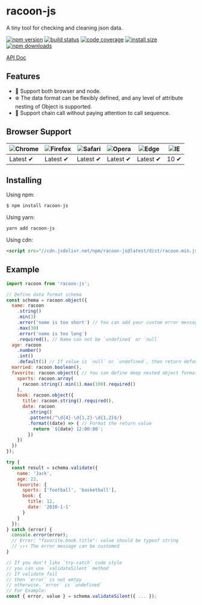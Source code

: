 # racoon-js
A tiny tool for checking and cleaning json data.

[![npm version](https://img.shields.io/npm/v/racoon-js.svg?style=flat-square)](https://www.npmjs.com/package/racoon-js)
[![build status](https://img.shields.io/badge/build-passing-brightgreen)](https://travis-ci.org/github/charlyzeng/racoon-js)
[![code coverage](https://img.shields.io/coveralls/chenglezeng/racoon-js.svg?style=flat-square)](https://coveralls.io/r/chenglezeng/racoon-js)
[![install size](https://packagephobia.com/badge?p=racoon-js)](https://packagephobia.com/result?p=racoon-js)
[![npm downloads](https://img.shields.io/npm/dm/racoon-js.svg?style=flat-square)](http://npm-stat.com/charts.html?package=racoon-js)

[API Doc](https://racoon-js.gitbook.io/zh/)

## Features
- 🌈 Support both browser and node.
- ❄️ The data format can be flexibly defined, and any level of attribute nesting of Object is supported.
- 🔗 Support chain call without paying attention to call sequence.

## Browser Support
![Chrome](https://raw.github.com/alrra/browser-logos/master/src/chrome/chrome_48x48.png) | ![Firefox](https://raw.github.com/alrra/browser-logos/master/src/firefox/firefox_48x48.png) | ![Safari](https://raw.github.com/alrra/browser-logos/master/src/safari/safari_48x48.png) | ![Opera](https://raw.github.com/alrra/browser-logos/master/src/opera/opera_48x48.png) | ![Edge](https://raw.github.com/alrra/browser-logos/master/src/edge/edge_48x48.png) | ![IE](https://raw.github.com/alrra/browser-logos/master/src/archive/internet-explorer_9-11/internet-explorer_9-11_48x48.png) |
--- | --- | --- | --- | --- | --- |
Latest ✔ | Latest ✔ | Latest ✔ | Latest ✔ | Latest ✔ | 10 ✔ |

## Installing
Using npm:
```bash
$ npm install racoon-js
```

Using yarn:
```bash
yarn add racoon-js
```

Using cdn:
```html
<script src="//cdn.jsdelivr.net/npm/racoon-js@latest/dist/racoon.min.js"></script>
```

## Example
```javascript
import racoon from 'racoon-js';

// Define data format schema
const schema = racoon.object({
  name: racoon
    .string()
    .min(3)
    .error('name is too short') // You can add your custom error message
    .max(30)
    .error('name is too long')
    .required(), // Name can not be `undefined` or `null`
  age: racoon
    .number()
    .int()
    .default(1) // If value is `null` or `undefined`, then return default value `false`
  married: racoon.boolean(),
  favorite: racoon.object({ // You can define deep nested object format schema
    sports: racoon.array(
      racoon.string().min(1).max(100).required()
    ),
    book: racoon.object({
      title: racoon.string().required(),
      date: racoon
        .string()
        .pattern(/^\d{4}-\d{1,2}-\d{1,2}$/)
        .format((date) => { // Format the return value
          return `${date} 12:00:00`;
        })
    })
  })
});

try {
  const result = schema.validate({
    name: 'Jack',
    age: 22,
    favorite: {
      sports: ['football', 'basketball'],
      book: {
        title: 12,
        date: '2010-1-1'
      }
    }
  });
} catch (error) {
  console.error(error);
  // Error: "favorite.book.title": value should be typeof string
  // ↑↑↑ The error message can be customed
}

// If you don't like `try-catch` code style
// you can use `validateSilent` method
// If validate fail
// then `error` is not emtpy
// otherwise，`error` is `undefined`
// For Example:
const { error, value } = schema.validateSilent({ ... });
```
